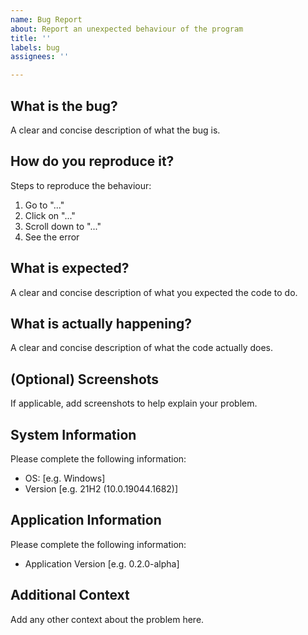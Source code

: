 ```yaml
---
name: Bug Report
about: Report an unexpected behaviour of the program
title: ''
labels: bug
assignees: ''

---
```


## What is the bug?
A clear and concise description of what the bug is.

## How do you reproduce it?
Steps to reproduce the behaviour:
1. Go to "..."
2. Click on "..."
3. Scroll down to "..."
4. See the error

## What is expected?
A clear and concise description of what you expected the code to do.

## What is actually happening?
A clear and concise description of what the code actually does.

## (Optional) Screenshots
If applicable, add screenshots to help explain your problem.

## System Information
Please complete the following information:
 - OS: [e.g. Windows]
 - Version [e.g. 21H2 (10.0.19044.1682)]

## Application Information
Please complete the following information:
 - Application Version [e.g. 0.2.0-alpha]

## Additional Context
Add any other context about the problem here.

